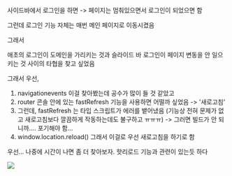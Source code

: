 사이드바에서 로그인을 하면 -> 페이지는 멈춰있으면서 로그인이 되었으면 함 

그런데 로그인 기능 자체는 매번 메인 페이지로 이동시켰음 

그래서 

애초의 로그인이 도메인을 가리키는 것과 
슬라이드 바 로그인이 페이지 변동을 안 일으키는 것 사이의 타협을 찾고 싶었음 

그래서 우선, 

1) navigationevents 이걸 찾아봤는데 공수가 많이 들 것 같았고
2) router 콘솔 안에 있는 fastRefresh 기능을 사용하면 어떨까 싶었음 -> '새로고침' 
3) 그런데, fastRefresh 는 타입 스크립트가 에러를 뱉어냈음 (기능상 전혀 문제가 없고 새로고침보다 깔끔하게 작동하는데도 불구하고 ㅠㅠㅠ) -> 그러면 빌드가 안 되니까.... 포기해야 함... 
4) window.location.reload() 그래서 이걸로 우선 새로고침을 하기로 함 

우선... 나중에 시간이 나면 좀 더 찾아보자. 
핫리로드 기능과 관련이 있는듯 하다 

![](https://i.imgur.com/vYuzOK8.png)
